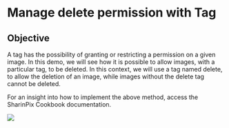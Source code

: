 # Manage delete permission with Tag

## Objective
A tag has the possibility of granting or restricting a permission on a given image. In this demo, we will see how it is possible to allow images, with a particular tag, to be deleted. 
In this context, we will use a tag named delete, to allow the deletion of an image, while images without the delete tag cannot be deleted.

For an insight into how to implement the above method, access the SharinPix Cookbook documentation.

[<img src="https://raw.githubusercontent.com/afawcett/githubsfdeploy/master/deploy.png">](https://githubsfdeploy.herokuapp.com?owner=sharinpix&repo=demo-apex&ref=api-tag-delete)
